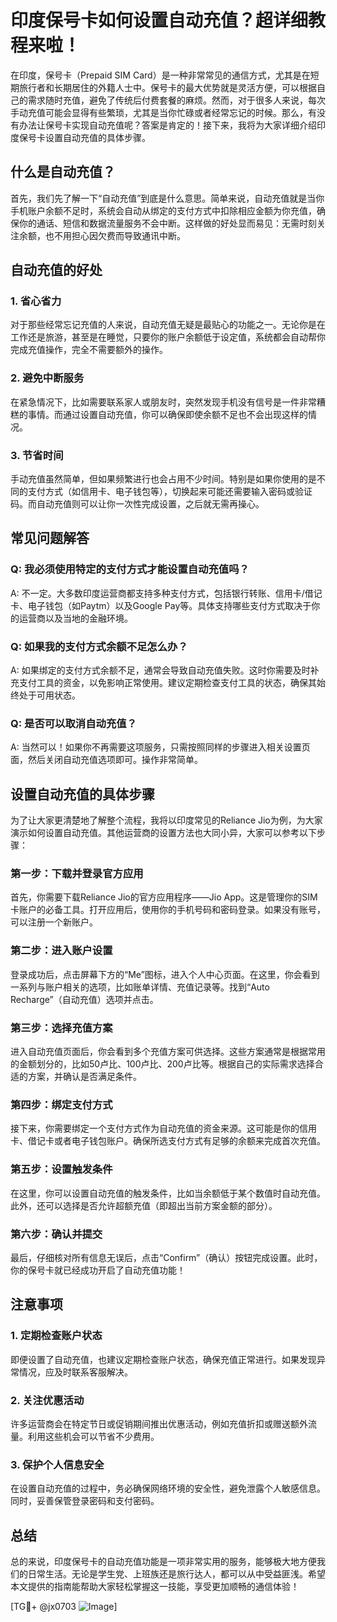 # 印度保号卡如何设置自动充值？超详细教程来啦！

在印度，保号卡（Prepaid SIM Card）是一种非常常见的通信方式，尤其是在短期旅行者和长期居住的外籍人士中。保号卡的最大优势就是灵活方便，可以根据自己的需求随时充值，避免了传统后付费套餐的麻烦。然而，对于很多人来说，每次手动充值可能会显得有些繁琐，尤其是当你忙碌或者经常忘记的时候。那么，有没有办法让保号卡实现自动充值呢？答案是肯定的！接下来，我将为大家详细介绍印度保号卡设置自动充值的具体步骤。

## 什么是自动充值？

首先，我们先了解一下“自动充值”到底是什么意思。简单来说，自动充值就是当你手机账户余额不足时，系统会自动从绑定的支付方式中扣除相应金额为你充值，确保你的通话、短信和数据流量服务不会中断。这样做的好处显而易见：无需时刻关注余额，也不用担心因欠费而导致通讯中断。

## 自动充值的好处

### 1. 省心省力
   对于那些经常忘记充值的人来说，自动充值无疑是最贴心的功能之一。无论你是在工作还是旅游，甚至是在睡觉，只要你的账户余额低于设定值，系统都会自动帮你完成充值操作，完全不需要额外的操作。

### 2. 避免中断服务
   在紧急情况下，比如需要联系家人或朋友时，突然发现手机没有信号是一件非常糟糕的事情。而通过设置自动充值，你可以确保即使余额不足也不会出现这样的情况。

### 3. 节省时间
   手动充值虽然简单，但如果频繁进行也会占用不少时间。特别是如果你使用的是不同的支付方式（如信用卡、电子钱包等），切换起来可能还需要输入密码或验证码。而自动充值则可以让你一次性完成设置，之后就无需再操心。

## 常见问题解答

### Q: 我必须使用特定的支付方式才能设置自动充值吗？
A: 不一定。大多数印度运营商都支持多种支付方式，包括银行转账、信用卡/借记卡、电子钱包（如Paytm）以及Google Pay等。具体支持哪些支付方式取决于你的运营商以及当地的金融环境。

### Q: 如果我的支付方式余额不足怎么办？
A: 如果绑定的支付方式余额不足，通常会导致自动充值失败。这时你需要及时补充支付工具的资金，以免影响正常使用。建议定期检查支付工具的状态，确保其始终处于可用状态。

### Q: 是否可以取消自动充值？
A: 当然可以！如果你不再需要这项服务，只需按照同样的步骤进入相关设置页面，然后关闭自动充值选项即可。操作非常简单。

## 设置自动充值的具体步骤

为了让大家更清楚地了解整个流程，我将以印度常见的Reliance Jio为例，为大家演示如何设置自动充值。其他运营商的设置方法也大同小异，大家可以参考以下步骤：

### 第一步：下载并登录官方应用
   首先，你需要下载Reliance Jio的官方应用程序——Jio App。这是管理你的SIM卡账户的必备工具。打开应用后，使用你的手机号码和密码登录。如果没有账号，可以注册一个新账户。

### 第二步：进入账户设置
   登录成功后，点击屏幕下方的“Me”图标，进入个人中心页面。在这里，你会看到一系列与账户相关的选项，比如账单详情、充值记录等。找到“Auto Recharge”（自动充值）选项并点击。

### 第三步：选择充值方案
   进入自动充值页面后，你会看到多个充值方案可供选择。这些方案通常是根据常用的金额划分的，比如50卢比、100卢比、200卢比等。根据自己的实际需求选择合适的方案，并确认是否满足条件。

### 第四步：绑定支付方式
   接下来，你需要绑定一个支付方式作为自动充值的资金来源。这可能是你的信用卡、借记卡或者电子钱包账户。确保所选支付方式有足够的余额来完成首次充值。

### 第五步：设置触发条件
   在这里，你可以设置自动充值的触发条件，比如当余额低于某个数值时自动充值。此外，还可以选择是否允许超额充值（即超出当前方案金额的部分）。

### 第六步：确认并提交
   最后，仔细核对所有信息无误后，点击“Confirm”（确认）按钮完成设置。此时，你的保号卡就已经成功开启了自动充值功能！

## 注意事项

### 1. 定期检查账户状态
   即便设置了自动充值，也建议定期检查账户状态，确保充值正常进行。如果发现异常情况，应及时联系客服解决。

### 2. 关注优惠活动
   许多运营商会在特定节日或促销期间推出优惠活动，例如充值折扣或赠送额外流量。利用这些机会可以节省不少费用。

### 3. 保护个人信息安全
   在设置自动充值的过程中，务必确保网络环境的安全性，避免泄露个人敏感信息。同时，妥善保管登录密码和支付密码。

## 总结

总的来说，印度保号卡的自动充值功能是一项非常实用的服务，能够极大地方便我们的日常生活。无论是学生党、上班族还是旅行达人，都可以从中受益匪浅。希望本文提供的指南能帮助大家轻松掌握这一技能，享受更加顺畅的通信体验！

[TG💪+ @jx0703 ![Image](https://github.com/user-attachments/assets/dbca1d08-cadb-493c-b0ec-ad6f7a83f270)]